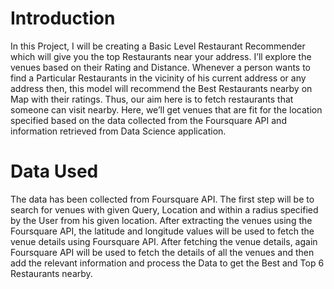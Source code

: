# Introduction

In this Project, I will be creating a Basic Level Restaurant Recommender which will give you the top Restaurants near your address. I’ll explore the venues based on their Rating and Distance. Whenever a person wants to find a Particular Restaurants in the vicinity of his current address or any address then, this model will recommend the Best Restaurants nearby on Map with their ratings. Thus, our aim here is to fetch restaurants that someone can visit nearby.
Here, we’ll get venues that are fit for the location specified based on the data collected from the Foursquare API and information retrieved from Data Science application.

# Data Used

The data has been collected from Foursquare API. The first step will be to search for venues with given Query, Location and within a radius specified by the User from his given location. After extracting the venues using the Foursquare API, the latitude and longitude values will be used to fetch the venue details using Foursquare API.
After fetching the venue details, again Foursquare API will be used to fetch the details of all the venues and then add the relevant information and process the Data to get the Best and Top 6 Restaurants nearby.

